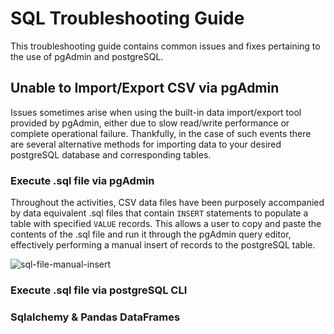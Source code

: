 # SQL Troubleshooting Guide

This troubleshooting guide contains common issues and fixes pertaining to the use of pgAdmin and postgreSQL.

## Unable to Import/Export CSV via pgAdmin

Issues sometimes arise when using the built-in data import/export tool provided by pgAdmin, either due to slow read/write performance or complete operational failure. Thankfully, in the case of such events there are several alternative methods for importing data to your desired postgreSQL database and corresponding tables.

### Execute .sql file via pgAdmin

Throughout the activities, CSV data files have been purposely accompanied by data equivalent .sql files that contain `INSERT` statements to populate a table with specified `VALUE` records. This allows a user to copy and paste the contents of the .sql file and run it through the pgAdmin query editor, effectively performing a manual insert of records to the postgreSQL table.

![sql-file-manual-insert](Images/sql-file-manual-insert.png)

### Execute .sql file via postgreSQL CLI

### Sqlalchemy & Pandas DataFrames

